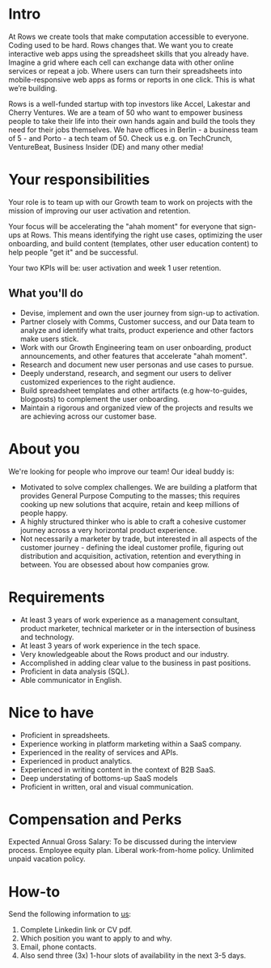 # Intro

At Rows we create tools that make computation accessible to everyone. Coding used to be hard. Rows changes that. 
We want you to create interactive web apps using the spreadsheet skills that you already have. Imagine a grid where each cell can exchange data with other online services or repeat a job. 
Where users can turn their spreadsheets into mobile-responsive web apps as forms or reports in one click. This is what we’re building.

Rows is a well-funded startup with top investors like Accel, Lakestar and Cherry Ventures. 
We are a team of 50 who want to empower business people to take their life into their own hands again and build the tools they need for their jobs themselves. 
We have offices in Berlin - a business team of 5 - and Porto - a tech team of 50. Check us e.g. on TechCrunch, VentureBeat, Business Insider (DE) and many other media!

# Your responsibilities

Your role is to team up with our Growth team to work on projects with the mission of improving our user activation and retention.

Your focus will be accelerating the "ahah moment" for everyone that sign-ups at Rows. This means identifying the right use cases, optimizing the user onboarding, and build content (templates, other user education content) to help people "get it" and be successful.   
 
Your two KPIs will be: user activation and week 1 user retention. 
 
## What you'll do

* Devise, implement and own the user journey from sign-up to activation.
* Partner closely with Comms, Customer success, and our Data team to analyze and identify what traits, product experience and other factors make users stick.
* Work with our Growth Engineering team on user onboarding, product announcements, and other features that accelerate "ahah moment".
* Research and document new user personas and use cases to pursue.
* Deeply understand, research, and segment our users to deliver customized experiences to the right audience.
* Build spreadsheet templates and other artifacts (e.g how-to-guides, blogposts) to complement the user onboarding.
* Maintain a rigorous and organized view of the projects and results we are achieving across our customer base. 

# About you

We're looking for people who improve our team! Our ideal buddy is:

* Motivated to solve complex challenges. We are building a platform that provides General Purpose Computing to the masses; this requires cooking up new solutions that acquire, retain and keep millions of people happy.
* A highly structured thinker who is able to craft a cohesive customer journey across a very horizontal product experience.
* Not necessarily a marketer by trade, but interested in all aspects of the customer journey - defining the ideal customer profile, figuring out distribution and acquisition, activation, retention and everything in between. You are obsessed about how companies grow.


# Requirements
* At least 3 years of work experience as a management consultant, product marketer, technical marketer or in the intersection of business and technology.
* At least 3 years of work experience in the tech space.
* Very knowledgeable about the Rows product and our industry.
* Accomplished in adding clear value to the business in past positions.
* Proficient in data analysis (SQL).
* Able communicator in English.

# Nice to have
* Proficient in spreadsheets.
* Experience working in platform marketing within a SaaS company.
* Experienced in the reality of services and APIs.
* Experienced in product analytics.
* Experienced in writing content in the context of B2B SaaS.
* Deep understating of bottoms-up SaaS models
* Proficient in written, oral and visual communication.


# Compensation and Perks
Expected Annual Gross Salary: To be discussed during the interview process.
Employee equity plan.
Liberal work-from-home policy.
Unlimited unpaid vacation policy.


# How-to
Send the following information to [us](mailto:join@rows.com):
1. Complete Linkedin link or CV pdf.
1. Which position you want to apply to and why.
1. Email, phone contacts.
1. Also send three (3x) 1-hour slots of availability in the next 3-5 days.


